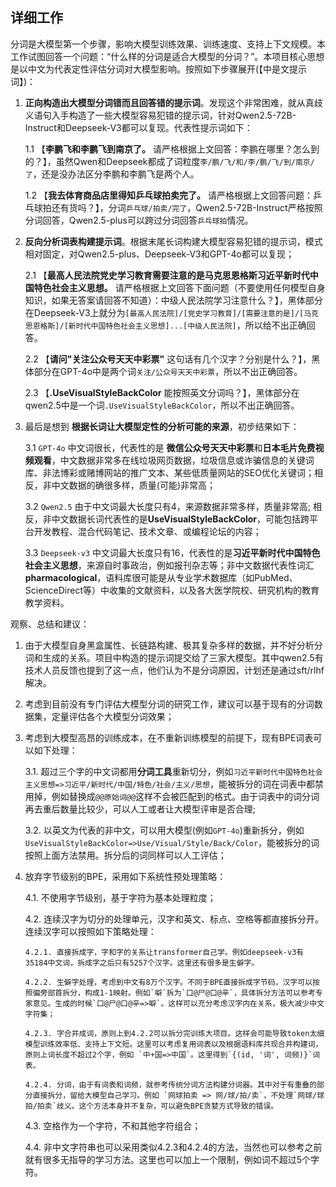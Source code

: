 
## 详细工作

分词是大模型第一个步骤，影响大模型训练效果、训练速度、支持上下文规模。本工作试图回答一个问题：“什么样的分词是适合大模型的分词？”。本项目核心思想是以中文为代表定性评估分词对大模型影响。按照如下步骤展开(【中是文提示词】)：

1. **正向构造出大模型分词错而且回答错的提示词**。发现这个非常困难，就从真歧义语句入手构造了一些大模型容易犯错的提示词，针对Qwen2.5-72B-Instruct和Deepseek-V3都可以复现。代表性提示词如下：
   
   1.1 【**李鹏飞和李鹏飞到南京了。** 请严格根据上文回答：李鹏在哪里？怎么到的？】，虽然Qwen和Deepseek都成了词粒度`李/鹏/飞/和/李/鹏/飞/到/南京/了`，还是没办法区分李鹏和李鹏飞是两个人。

   1.2 【**我去体育商品店里得知乒乓球拍卖完了。** 请严格根据上文回答问题：乒乓球拍还有货吗？】，分词`乒乓球/拍卖/完了`，Qwen2.5-72B-Instruct严格按照分词回答，Qwen2.5-plus可以跨过分词回答`乒乓球拍`情况。
   
3. **反向分析词表构建提示词**。根据末尾长词构建大模型容易犯错的提示词，模式相对固定，对Qwen2.5-plus、Deepseek-V3和GPT-4o都可以复现；
   
   2.1 【**最高人民法院党史学习教育需要注意的是马克思恩格斯习近平新时代中国特色社会主义思想。** 请严格根据上文回答下面问题（不要使用任何模型自身知识，如果无答案请回答不知道）：中级人民法院学习注意什么？】，黑体部分在Deepseek-V3上就分为`[最高人民法院]/[党史学习教育]/[需要注意的是]/[马克思恩格斯]/[新时代中国特色社会主义思想]...[中级人民法院]`，所以给不出正确回答。
   
   2.2 【**请问\"关注公众号天天中彩票\"** 这句话有几个汉字？分别是什么？】，黑体部分在GPT-4o中是两个词`关注/公众号天天中彩票`，所以不出正确回答。
   
   2.3 【**.UseVisualStyleBackColor** 能按照英文分词吗？】，黑体部分在qwen2.5中是一个词`.UseVisualStyleBackColor`，所以不出正确回答。
   
3. 最后是想到 **根据长词让大模型定性的分析可能的来源**，初步结果如下：
   
   3.1 `GPT-4o` 中文词很长，代表性的是 **微信公众号天天中彩票**和**日本毛片免费视频观看**，中文数据非常多在线垃圾网页数据，垃圾信息或诈骗信息的关键词库、非法博彩或赌博网站的推广文本、某些低质量网站的SEO优化关键词；相反，非中文数据的确很多样，质量(可能)非常高；
   
   3.2 `Qwen2.5` 由于中文词最大长度只有4，来源数据非常多样，质量非常高; 相反，非中文数据长词代表性的是**UseVisualStyleBackColor**，可能包括跨平台开发教程、混合代码笔记、技术文章、或编程论坛的内容；
   
   3.3 `Deepseek-v3` 中文词最大长度只有16，代表性的是**习近平新时代中国特色社会主义思想**，来源自时事政治，例如报刊杂志等；非中文数据代表性词汇**pharmacological**，语料库很可能是从专业学术数据库（如PubMed、ScienceDirect等）中收集的文献资料，以及各大医学院校、研究机构的教育教学资料。

观察、总结和建议：

1. 由于大模型自身黑盒属性、长链路构建、极其复杂多样的数据，并不好分析分词和生成的关系。项目中构造的提示词提交给了三家大模型。其中qwen2.5有技术人员反馈也提到了这一点，他们认为不是分词原因，计划还是通过sft/rlhf解决。
   
2. 考虑到目前没有专门评估大模型分词的研究工作，建议可以基于现有的分词数据集，定量评估各个大模型分词效果；

3. 考虑到大模型高昂的训练成本，在不重新训练模型的前提下，现有BPE词表可以如下处理：
  
    3.1. 超过三个字的中文词都用**分词工具**重新切分，例如`习近平新时代中国特色社会主义思想=>习近平/新时代/中国/特色/社会/主义/思想`，能被拆分的词在词表中都禁用掉，例如替换成`@@原始词@@`这样不会被匹配到的格式。由于词表中的词分词再去重后数量比较少，可以人工或者让大模型评审是否合理;

    3.2. 以英文为代表的非中文，可以用大模型(例如`GPT-4o`)重新拆分，例如`UseVisualStyleBackColor=>Use/Visual/Style/Back/Color`，能被拆分的词按照上面方法禁用。拆分后的词同样可以人工评估；

4. 放弃字节级别的BPE，采用如下系统性预处理策略：

   4.1. 不使用字节级别，基于字符为基本处理粒度；
   
   4.2. 连续汉字为切分的处理单元，汉字和英文、标点、空格等都直接拆分开。连续汉字可以按照如下策略处理：

       4.2.1. 直接拆成字，字和字的关系让transformer自己学。例如deepseek-v3有35184中文词，拆成字之后只有5257个汉字。这里还有很多是生僻字。

       4.2.2. 生僻字处理，考虑到中文有8万个汉字。不同于BPE直接拆成字节码，汉字可以按照偏旁部首拆分，构成1-1映射。例如`噼`拆为`口@尸@口@辛`，具体拆分方法可以参考专家意见。生成的时候`口@尸@口@辛=>噼`。这样可以充分考虑汉字内在关系，极大减少中文字符集；
   
       4.2.3. 字合并成词，原则上到4.2.2可以拆分完训练大项目。这样会可能导致token太细模型训练效率低、支持上下文短。这里可以考虑复用词表以及根据语料库共现合并构建词，原则上词长度不超过2个字，例如 `中+国=>中国`。这里得到`{(id, '词', 词频)}`词表。

       4.2.4. 分词，由于有词表和词频，就参考传统分词方法构建分词器。其中对于有重叠的部分直接拆分，留给大模型自己学习。例如 `网球拍卖 => 网/球/拍/卖`，不处理`网球/球拍/拍卖`歧义。这个方法本身并不复杂，可以避免BPE贪婪方式导致的错误。
   
   4.3. 空格作为一个字符，不和其他字符组合；

   4.4. 非中文字符串也可以采用类似4.2.3和4.2.4的方法，当然也可以参考之前就有很多无指导的学习方法。这里也可以加上一个限制，例如词不超过5个字符。
